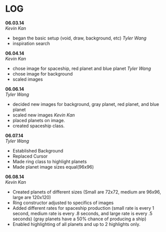 LOG
===

**06.03.14**<br>
*Kevin Kan* <br>
- began the basic setup (void, draw, background, etc)
*Tyler Wang* 
- inspiration search

**06.04.14**<br>
*Kevin Kan* <br>
- chose image for spaceship, red planet and blue planet
*Tyler Wang* <br>
- chose image for background
- scaled images

**06.06.14**<br>
*Tyler Wang* <br>
- decided new images for background, gray planet, red planet, and blue planet
- scaled new images
*Kevin Kan* <br>
- placed planets on image.
- created spaceship class.

**06.07.14**<br>
*Tyler Wang* <br>
- Established Background
- Replaced Cursor
- Made ring class to highlight planets
- Made planet image sizes equal(96x96)

**06.08.14**<br>
*Kevin Kan* <br>
- Created planets of different sizes (Small are 72x72, medium are 96x96, large are  120x120)
- Ring constructor adjusted to specifics of images
- Added different rates for spaceship production
(small rate is every 1 second, medium rate is every .8 seconds, and large rate is every .5 seconds)
(gray planets have a 50% chance of producing a ship)
- Enabled highlighting of all planets and up to 2 highlights only. 


